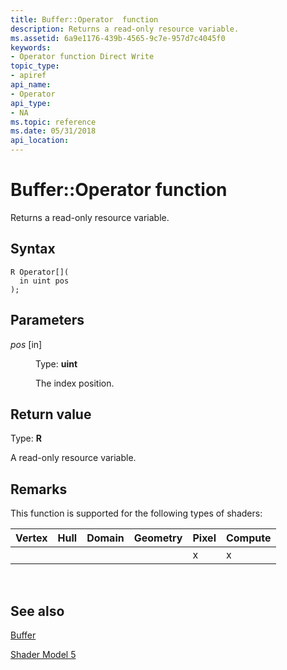 ```yaml
---
title: Buffer::Operator  function
description: Returns a read-only resource variable.
ms.assetid: 6a9e1176-439b-4565-9c7e-957d7c4045f0
keywords:
- Operator function Direct Write
topic_type:
- apiref
api_name:
- Operator
api_type:
- NA
ms.topic: reference
ms.date: 05/31/2018
api_location: 
---
```


# Buffer::Operator  function

Returns a read-only resource variable.

## Syntax

``` syntax
R Operator[](
  in uint pos
);
```

## Parameters

<dl> <dt>

*pos* \[in\]
</dt> <dd>

Type: **uint**

The index position.

</dd> </dl>

## Return value

Type: **R**

A read-only resource variable.

## Remarks

This function is supported for the following types of shaders:



| Vertex | Hull | Domain | Geometry | Pixel | Compute |
|--------|------|--------|----------|-------|---------|
|        |      |        |          | x     | x       |



 

## See also

<dl> <dt>

[Buffer](sm5-object-buffer.md)
</dt> <dt>

[Shader Model 5](d3d11-graphics-reference-sm5.md)
</dt> </dl>

 

 




